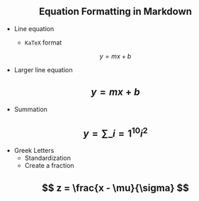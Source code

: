 <center>

## Equation Formatting in Markdown

</center>

- Line equation

  - `KaTeX` format

$$ y = mx + b $$

- Larger line equation

## $$ y = mx + b $$

- Summation

## $$ y = \sum\_{i=1}^{10}i^2 $$

- Greek Letters
  - Standardization
  - Create a fraction

## $$ z = \frac{x - \mu}{\sigma} $$
